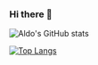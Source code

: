 ### Hi there 👋
![Aldo's GitHub stats](https://github-readme-stats.vercel.app/api?username=Aldo-Gsu-4&count_private=true&show_icons=true&theme=darcula)

[![Top Langs](https://github-readme-stats.vercel.app/api/top-langs/?username=Aldo-Gsu-4)](https://github.com/anuraghazra/github-readme-stats&show_icons=true&theme=darcula)

<!--
**Aldo-Gsu-4/Aldo-Gsu-4** is a ✨ _special_ ✨ repository because its `README.md` (this file) appears on your GitHub profile.
